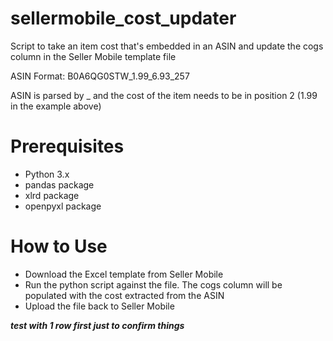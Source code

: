 # sellermobile_cost_updater

Script to take an item cost that's embedded in an ASIN and update the cogs column in the Seller Mobile template file

ASIN Format: B0A6QG0STW_1.99_6.93_257

ASIN is parsed by _ and the cost of the item needs to be in position 2 (1.99 in the example above)

# Prerequisites
* Python 3.x
* pandas package
* xlrd package
* openpyxl package

# How to Use
* Download the Excel template from Seller Mobile
* Run the python script against the file.  The cogs column will be populated with the cost extracted from the ASIN
* Upload the file back to Seller Mobile

***test with 1 row first just to confirm things***



